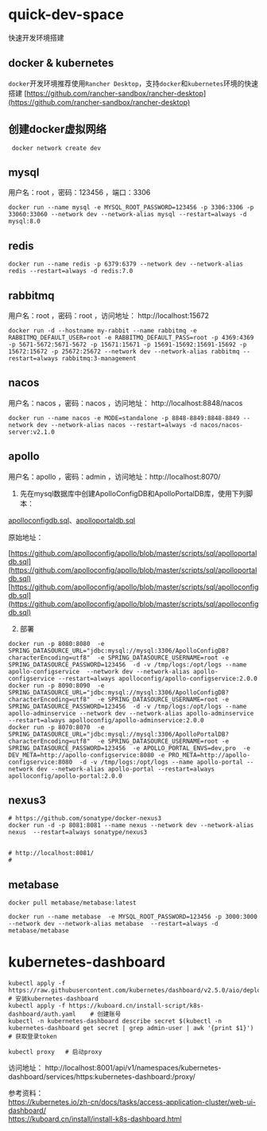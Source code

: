 # quick-dev-space

快速开发环境搭建

## docker & kubernetes

`docker`开发环境推荐使用`Rancher Desktop`，支持`docker`和`kubernetes`环境的快速搭建
[https://github.com/rancher-sandbox/rancher-desktop](https://github.com/rancher-sandbox/rancher-desktop)


## 创建docker虚拟网络
```shell
 docker network create dev
```

## mysql

用户名：root ，密码：123456 ，端口：3306

``` shell
docker run --name mysql -e MYSQL_ROOT_PASSWORD=123456 -p 3306:3306 -p 33060:33060 --network dev --network-alias mysql --restart=always -d mysql:8.0
```

## redis

``` shell
docker run --name redis -p 6379:6379 --network dev --network-alias redis --restart=always -d redis:7.0
```

## rabbitmq

用户名：root ，密码：root ，访问地址： http://localhost:15672

``` shell
docker run -d --hostname my-rabbit --name rabbitmq -e RABBITMQ_DEFAULT_USER=root -e RABBITMQ_DEFAULT_PASS=root -p 4369:4369 -p 5671-5672:5671-5672 -p 15671:15671 -p 15691-15692:15691-15692 -p 15672:15672 -p 25672:25672 --network dev --network-alias rabbitmq --restart=always rabbitmq:3-management
```

## nacos

用户名：nacos ，密码：nacos ，访问地址：  http://localhost:8848/nacos

``` shell
docker run --name nacos -e MODE=standalone -p 8848-8849:8848-8849 --network dev --network-alias nacos --restart=always -d nacos/nacos-server:v2.1.0
```

## apollo

用户名：apollo ，密码：admin ，访问地址：http://localhost:8070/

1. 先在mysql数据库中创建ApolloConfigDB和ApolloPortalDB库，使用下列脚本：

[apolloconfigdb.sql](apollo/apolloconfigdb.sql)、[apolloportaldb.sql](apollo/apolloportaldb.sql)

原始地址：

[https://github.com/apolloconfig/apollo/blob/master/scripts/sql/apolloportaldb.sql](https://github.com/apolloconfig/apollo/blob/master/scripts/sql/apolloportaldb.sql)
[https://github.com/apolloconfig/apollo/blob/master/scripts/sql/apolloconfigdb.sql](https://github.com/apolloconfig/apollo/blob/master/scripts/sql/apolloconfigdb.sql)

2. 部署

``` shell
docker run -p 8080:8080  -e SPRING_DATASOURCE_URL="jdbc:mysql://mysql:3306/ApolloConfigDB?characterEncoding=utf8"  -e SPRING_DATASOURCE_USERNAME=root -e SPRING_DATASOURCE_PASSWORD=123456  -d -v /tmp/logs:/opt/logs --name apollo-configservice  --network dev --network-alias apollo-configservice --restart=always apolloconfig/apollo-configservice:2.0.0
docker run -p 8090:8090  -e SPRING_DATASOURCE_URL="jdbc:mysql://mysql:3306/ApolloConfigDB?characterEncoding=utf8"  -e SPRING_DATASOURCE_USERNAME=root -e SPRING_DATASOURCE_PASSWORD=123456  -d -v /tmp/logs:/opt/logs --name apollo-adminservice --network dev --network-alias apollo-adminservice --restart=always apolloconfig/apollo-adminservice:2.0.0
docker run -p 8070:8070  -e SPRING_DATASOURCE_URL="jdbc:mysql://mysql:3306/ApolloPortalDB?characterEncoding=utf8"  -e SPRING_DATASOURCE_USERNAME=root -e SPRING_DATASOURCE_PASSWORD=123456  -e APOLLO_PORTAL_ENVS=dev,pro  -e DEV_META=http://apollo-configservice:8080 -e PRO_META=http://apollo-configservice:8080  -d -v /tmp/logs:/opt/logs --name apollo-portal --network dev --network-alias apollo-portal --restart=always apolloconfig/apollo-portal:2.0.0
```

## nexus3

```shell
# https://github.com/sonatype/docker-nexus3
docker run -d -p 8081:8081 --name nexus --network dev --network-alias nexus  --restart=always sonatype/nexus3


# http://localhost:8081/
# 
```

## metabase

```shell
docker pull metabase/metabase:latest

docker run --name metabase  -e MYSQL_ROOT_PASSWORD=123456 -p 3000:3000 --network dev --network-alias metabase  --restart=always -d metabase/metabase
```


# kubernetes-dashboard

```shell
kubectl apply -f https://raw.githubusercontent.com/kubernetes/dashboard/v2.5.0/aio/deploy/recommended.yaml   # 安装kubernetes-dashboard
kubectl apply -f https://kuboard.cn/install-script/k8s-dashboard/auth.yaml    # 创建账号
kubectl -n kubernetes-dashboard describe secret $(kubectl -n kubernetes-dashboard get secret | grep admin-user | awk '{print $1}')   # 获取登录token

kubectl proxy   # 启动proxy
```
访问地址： http://localhost:8001/api/v1/namespaces/kubernetes-dashboard/services/https:kubernetes-dashboard:/proxy/

参考资料：  
https://kubernetes.io/zh-cn/docs/tasks/access-application-cluster/web-ui-dashboard/  
https://kuboard.cn/install/install-k8s-dashboard.html
